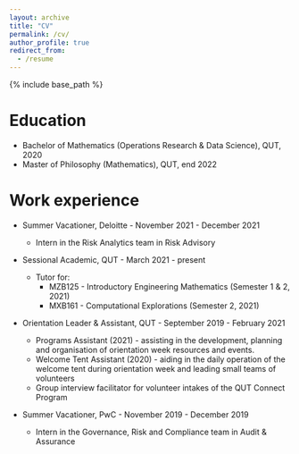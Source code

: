 ```yaml
---
layout: archive
title: "CV"
permalink: /cv/
author_profile: true
redirect_from:
  - /resume
---
```


{% include base_path %}

Education
======
* Bachelor of Mathematics (Operations Research & Data Science), QUT, 2020
* Master of Philosophy (Mathematics), QUT, end 2022

Work experience
======
* Summer Vacationer, Deloitte - November 2021 - December 2021 
  * Intern in the Risk Analytics team in Risk Advisory

* Sessional Academic, QUT - March 2021 - present
  * Tutor for:
    * MZB125 - Introductory Engineering Mathematics (Semester 1 & 2, 2021)
    * MXB161 - Computational Explorations (Semester 2, 2021)

* Orientation Leader & Assistant, QUT - September 2019 - February 2021
  * Programs Assistant (2021) - assisting in the development, planning and organisation of orientation week resources and events.
  * Welcome Tent Assistant (2020) - aiding in the daily operation of the welcome tent during orientation week and leading small teams of volunteers
  * Group interview facilitator for volunteer intakes of the QUT Connect Program

* Summer Vacationer, PwC - November 2019 - December 2019
  * Intern in the Governance, Risk and Compliance team in Audit & Assurance




<!-- Skills
======
* Skill 1
* Skill 2
  * Sub-skill 2.1
  * Sub-skill 2.2
  * Sub-skill 2.3
* Skill 3

Publications
======
  <ul>{% for post in site.publications %}
    {% include archive-single-cv.html %}
  {% endfor %}</ul>
  
Talks
======
  <ul>{% for post in site.talks %}
    {% include archive-single-talk-cv.html %}
  {% endfor %}</ul>
  

  
Service and leadership
======
* Currently signed in to 43 different slack teams -->

